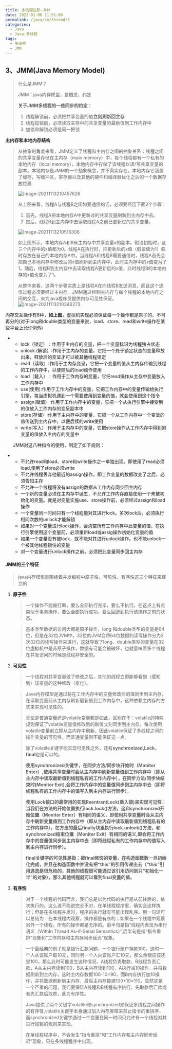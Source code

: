 ```yaml
---
title: 多线程进阶-JMM
date: 2022-01-06 11:51:06
permalink: /java/se/thread/3
categories: 
  - Java
  - Java-多线程
tags: 
  - 多线程
  - JMM
---
```


## 3、JMM(Java Memory Model)

> 什么是JMM？
>
> JMM：java内存模型，是概念、约定
>
> **关于JMM多线程的一些同步的约定：**
>
> 1. 线程解锁前，必须把共享变量的值**立刻刷新回主存**
> 2. 线程加锁前，必须读取主存中的共享变量的最新值到工作内存中
> 3. 加锁和解锁必须是同一把锁



**主内存和本地内存结构**

> 从抽象的角度来看，JMM定义了线程和主内存之间的抽象关系：线程之间的共享变量存储在主内存（main memory）中，每个线程都有一个私有的本地内存（local memory），本地内存中存储了该线程以读/写共享变量的副本。本地内存是JMM的一个抽象概念，并不真实存在。本地内存它涵盖了缓存，写缓冲区，寄存器以及其他的硬件和编译器优化之后的一个数据存放位置
>
> 
>
> ![image-20211113210457626](https://gitee.com/hnistzdk/picture/raw/master/images/202201061159316.png)
>
> 从上图来看，线程A与线程B之间如要通信的话，必须要经历下面2个步骤：
>
> 1. 首先，线程A把本地内存A中更新过的共享变量刷新到主内存中去。
> 2. 然后，线程B到主内存中去读取线程A之前已更新过的共享变量。
>
> ![image-20211113210516306](https://gitee.com/hnistzdk/picture/raw/master/images/image-20211113210516306.png)
>
> 
>
> 如上图所示，本地内存A和B有主内存中共享变量x的副本。假设初始时，这三个内存中的x值都为0。线程A在执行时，把更新后的x值（假设值为1）临时存放在自己的本地内存A中。当线程A和线程B需要通信时，线程A首先会把自己本地内存中修改后的x值刷新到主内存中，此时主内存中的x值变为了1。随后，线程B到主内存中去读取线程A更新后的x值，此时线程B的本地内存的x值也变为了1。
>
> 从整体来看，这两个步骤实质上是线程A在向线程B发送消息，而且这个通信过程必须要经过主内存。JMM通过控制主内存与每个线程的本地内存之间的交互，来为java程序员提供内存可见性保证。
> ![image-20211113210346273](https://gitee.com/hnistzdk/picture/raw/master/images/202201061159419.png)



内存交互操作有8种，**如上图**，虚拟机实现必须保证每一个操作都是原子的，不可再分的(对于long和double类型的变量来说，load、store、read和write操作在某些平台上允许例外)

- - lock（锁定）︰作用于主内存的变量，把一个变量标识为线程独占状态
  - unlock (解锁）∶作用于主内存的变量，它把一个处于锁定状态的变量释放出来，释放后的变呈才可以被其他线程锁定
  - read（读取）∶作用于主内存变呈，它把一个变量的值从主内存传输到线程的工作内存中，以便随后的load动作使用
  - load（载入）︰作用于工作内存的变量，它把read操作从主存中变量放入工作内存中
  - use(使用):作用于工作内存中的变量，它把工作内存中的变量传输给执行引擎，每当虚拟机遇到一个需要使用到变量的值，就会使用到这个指令
  - assign(赋值）∶作用于工作内存中的变量，它把一个从执行引擎中接受到的值放入工作内存的变呈副本中
  - store(存储）∶作用于主内存中的变量，它把一个从工作内存中一个变呈的值传送到主内存中，以便后续的write使用
  - write(写入）∶作用于主内存中的变量，它把store操作从工作内存中得到的变量的值放入主内存的变量中

  JMM对这八种指令的使用，制定了如下规则：

- - 不允许read和load、store和write操作之一单独出现。即使用了read必须load,使用了store必须write
  - 不允许线程丢弃他最近的assign操作，即工作变量的数据改变了之后，必须告知主存
  - 不允许一个线程将没有assign的数据从工作内存同步回主内存
  - 一个新的变量必须在主内存中诞生，不允许工作内存直接使用一个未被初始化的变量。就是对变量实施use、store操作前，必须经过assign和load操作
  - 一个变量同一时间只有一个线程能对其进行lock。多次lock后，必须执行相同次数的unlock才能解锁
  - 如果对一个变量进行lock操作，会清空所有工作内存中此变量的值，在执行引擎使用这个变量前，必须重新load或assig操作初始化变量的值
  - 如果一个变量没有被lock，就不能对其进行unlock操作。也不能unlock一个被其他线程锁住的变量
  - 对一个变量进行unlock操作之前，必须把此变量同步回主内存



#### JMM的三个特征

> java内存模型是围绕着并发编程中原子性、可见性、有序性这三个特征来建立的

1. **原子性**

   > 一个操作不能被打断，要么全部执行完毕，要么不执行。在这点上有点类似于事务操作，要么全部执行成功，要么回退到执行该操作之前的状态。

   > 基本类型数据的访问大都是原子操作，long 和double类型的变量是64位，但是在32位JVM中，32位的JVM会将64位数据的读写操作分为2次32位的读写操作来进行，这就导致了long、double类型的变量在32位虚拟机中是非原子操作，数据有可能会被破坏，也就意味着多个线程在并发访问的时候是线程非安全的。

2. **可见性**

   > 一个线程对共享变量做了修改之后，其他的线程立即能够看到（感知到）该变量的这种修改（变化）。

   > Java内存模型是通过将在工作内存中的变量修改后的值同步到主内存，在读取变量前从主内存刷新最新值到工作内存中，这种依赖主内存的方式来实现可见性的。
   >
   > 无论是普通变量还是volatile变量都是如此，区别在于：volatile的特殊规则保证了volatile变量值修改后的新值立刻同步到主内存，每次使用volatile变量前立即从主内存中刷新，因此volatile保证了多线程之间的操作变量的可见性，而普通变量则不能保证这一点。
   >
   > 除了volatile关键字能实现可见性之外，还有**synchronized,Lock，final**也是可以的。
   >
   > **使用synchronized关键字，在同步方法/同步块开始时（Monitor Enter）,使用共享变量时会从主内存中刷新变量值到工作内存中（即从主内存中读取最新值到线程私有的工作内存中），在同步方法/同步块结束时(Monitor Exit),会将工作内存中的变量值同步到主内存中去（即将线程私有的工作内存中的值写入到主内存进行同步）**。
   >
   > **使用Lock接口的最常用的实现ReentrantLock(重入锁)来实现可见性：当我们在方法的开始位置执行lock.lock()方法，这和synchronized开始位置（Monitor Enter）有相同的语义，即使用共享变量时会从主内存中刷新变量值到工作内存中（即从主内存中读取最新值到线程私有的工作内存中），在方法的最后finally块里执行lock.unlock()方法，和synchronized结束位置（Monitor Exit）有相同的语义,即会将工作内存中的变量值同步到主内存中去（即将线程私有的工作内存中的值写入到主内存进行同步）。**
   >
   > **final关键字的可见性是指：被final修饰的变量，在构造函数数一旦初始化完成，并且在构造函数中并没有把“this”的引用传递出去（“this”引用逃逸是很危险的，其他的线程很可能通过该引用访问到只“初始化一半”的对象），那么其他线程就可以看到final变量的值。**

3. **有序性**

   > 对于一个线程的代码而言，我们总是以为代码的执行是从前往后的，依次执行的。这么说不能说完全不对，在单线程程序里，确实会这样执行；但是在多线程并发时，程序的执行就有可能出现乱序。用一句话可以总结为：在本线程内观察，操作都是有序的；如果在一个线程中观察另外一个线程，所有的操作都是无序的。前半句是指“线程内表现为串行语义（WithIn Thread As-if-Serial Semantics）”,后半句是指“指令重排”现象和“工作内存和主内存同步延迟”现象。

   > 一个最经典的例子就是银行汇款问题，一个银行账户存款100，这时一个人从该账户取10元，同时另一个人向该账户汇10元，那么余额应该还是100。那么此时可能发生这种情况，A线程负责取款，B线程负责汇款，A从主内存读到100，B从主内存读到100，A执行减10操作，并将数据刷新到主内存，这时主内存数据100-10=90，而B内存执行加10操作，并将数据刷新到主内存，最后主内存数据100+10=110，显然这是一个严重的问题，我们要保证A线程和B线程有序执行，先取款后汇款或者先汇款后取款，此为有序性。
   >
   > Java提供了两个关键字volatile和synchronized来保证多线程之间操作的有序性,volatile关键字本身通过加入内存屏障来禁止指令的重排序，而synchronized关键字通过一个变量在同一时间只允许有一个线程对其进行加锁的规则来实现，
   >
   > 在单线程程序中，不会发生“指令重排”和“工作内存和主内存同步延迟”现象，只在多线程程序中出现。

